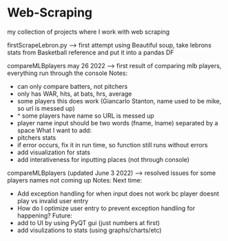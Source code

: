 # Web-Scraping
my collection of projects where I work with web scraping

firstScrapeLebron.py --> first attempt using Beautiful soup, take lebrons stats from Basketball reference and put it into a pandas DF

compareMLBplayers may 26 2022 --> first result of comparing mlb players, everything run through the console
Notes:
- can only compare batters, not pitchers
- only has WAR, hits, at bats, hrs, average
- some players this does work (Giancarlo Stanton, name used to be mike, so url is messed up)
- ^ some players have name so URL is messed up
- player name input should be two words (fname, lname) separated by a space
What I want to add:
- pitchers stats
- if error occurs, fix it in run time, so function still runs without errors
- add visualization for stats
- add interativeness for inputting places (not through console)

compareMLBplayers (updated June 3 2022) --> resolved issues for some players names not coming up
Notes:
  Next time:
- Add exception handling for when input does not work bc player doesnt play vs invalid user entry
- How do I optimize user entry to prevent exception handling for happening?
Future:
- add to UI by using PyQT gui (just numbers at first)
- add visulizations to stats (using graphs/charts/etc)
